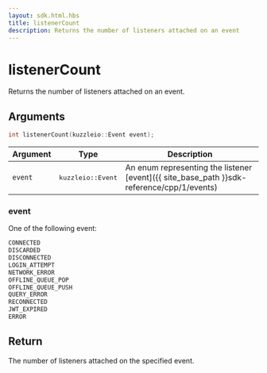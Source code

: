 ```yaml
---
layout: sdk.html.hbs
title: listenerCount
description: Returns the number of listeners attached on an event
---
```


# listenerCount

Returns the number of listeners attached on an event.

## Arguments

```cpp
int listenerCount(kuzzleio::Event event);
```

| Argument   | Type                      | Description
| ---------- | ------------------------- | ------------------------------------------------------------------------------------------------------
| `event`    | <pre>kuzzleio::Event</pre>           | An enum representing the listener [event]({{ site_base_path }}sdk-reference/cpp/1/events)

### event

One of the following event:

```cpp
CONNECTED
DISCARDED
DISCONNECTED
LOGIN_ATTEMPT
NETWORK_ERROR
OFFLINE_QUEUE_POP
OFFLINE_QUEUE_PUSH
QUERY_ERROR
RECONNECTED
JWT_EXPIRED
ERROR
```

## Return

The number of listeners attached on the specified event.
